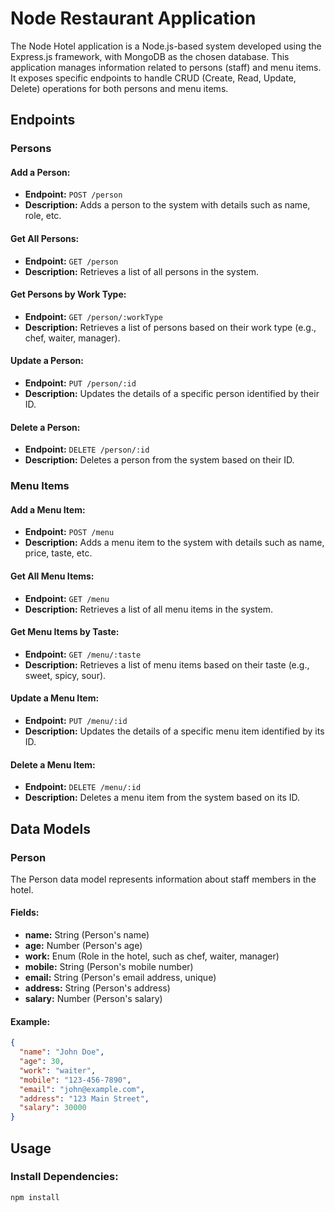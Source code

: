 # Node Restaurant Application

The Node Hotel application is a Node.js-based system developed using the Express.js framework, with MongoDB as the chosen database. This application manages information related to persons (staff) and menu items. It exposes specific endpoints to handle CRUD (Create, Read, Update, Delete) operations for both persons and menu items.

## Endpoints

### Persons

#### Add a Person:

- **Endpoint:** `POST /person`
- **Description:** Adds a person to the system with details such as name, role, etc.

#### Get All Persons:

- **Endpoint:** `GET /person`
- **Description:** Retrieves a list of all persons in the system.

#### Get Persons by Work Type:

- **Endpoint:** `GET /person/:workType`
- **Description:** Retrieves a list of persons based on their work type (e.g., chef, waiter, manager).

#### Update a Person:

- **Endpoint:** `PUT /person/:id`
- **Description:** Updates the details of a specific person identified by their ID.

#### Delete a Person:

- **Endpoint:** `DELETE /person/:id`
- **Description:** Deletes a person from the system based on their ID.

### Menu Items

#### Add a Menu Item:

- **Endpoint:** `POST /menu`
- **Description:** Adds a menu item to the system with details such as name, price, taste, etc.

#### Get All Menu Items:

- **Endpoint:** `GET /menu`
- **Description:** Retrieves a list of all menu items in the system.

#### Get Menu Items by Taste:

- **Endpoint:** `GET /menu/:taste`
- **Description:** Retrieves a list of menu items based on their taste (e.g., sweet, spicy, sour).

#### Update a Menu Item:

- **Endpoint:** `PUT /menu/:id`
- **Description:** Updates the details of a specific menu item identified by its ID.

#### Delete a Menu Item:

- **Endpoint:** `DELETE /menu/:id`
- **Description:** Deletes a menu item from the system based on its ID.

## Data Models

### Person

The Person data model represents information about staff members in the hotel.

#### Fields:

- **name:** String (Person's name)
- **age:** Number (Person's age)
- **work:** Enum (Role in the hotel, such as chef, waiter, manager)
- **mobile:** String (Person's mobile number)
- **email:** String (Person's email address, unique)
- **address:** String (Person's address)
- **salary:** Number (Person's salary)

#### Example:

```json
{
  "name": "John Doe",
  "age": 30,
  "work": "waiter",
  "mobile": "123-456-7890",
  "email": "john@example.com",
  "address": "123 Main Street",
  "salary": 30000
}
```
## Usage

### Install Dependencies:

```bash
npm install

